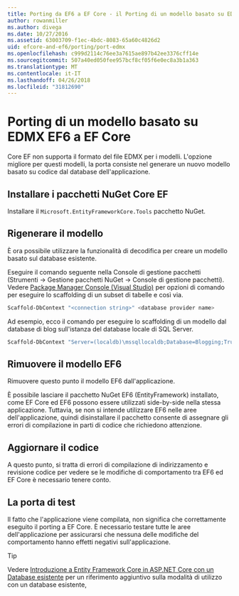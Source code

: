 ```yaml
---
title: Porting da EF6 a EF Core - il Porting di un modello basato su EDMX
author: rowanmiller
ms.author: divega
ms.date: 10/27/2016
ms.assetid: 63003709-f1ec-4bdc-8083-65a60c4826d2
uid: efcore-and-ef6/porting/port-edmx
ms.openlocfilehash: c999d2114c76ee3a7615ae897b42ee3376cff14e
ms.sourcegitcommit: 507a40ed050fee957bcf8cf05f6e0ec8a3b1a363
ms.translationtype: MT
ms.contentlocale: it-IT
ms.lasthandoff: 04/26/2018
ms.locfileid: "31812690"
---
```

# <a name="porting-an-ef6-edmx-based-model-to-ef-core"></a>Porting di un modello basato su EDMX EF6 a EF Core

Core EF non supporta il formato del file EDMX per i modelli. L'opzione migliore per questi modelli, la porta consiste nel generare un nuovo modello basato su codice dal database dell'applicazione.

## <a name="install-ef-core-nuget-packages"></a>Installare i pacchetti NuGet Core EF

Installare il `Microsoft.EntityFrameworkCore.Tools` pacchetto NuGet.

## <a name="regenerate-the-model"></a>Rigenerare il modello

È ora possibile utilizzare la funzionalità di decodifica per creare un modello basato sul database esistente.

Eseguire il comando seguente nella Console di gestione pacchetti (Strumenti -> Gestione pacchetti NuGet -> Console di gestione pacchetti). Vedere [Package Manager Console (Visual Studio)](../../core/miscellaneous/cli/powershell.md) per opzioni di comando per eseguire lo scaffolding di un subset di tabelle e così via.

``` powershell
Scaffold-DbContext "<connection string>" <database provider name>
```

Ad esempio, ecco il comando per eseguire lo scaffolding di un modello dal database di blog sull'istanza del database locale di SQL Server.

``` powershell
Scaffold-DbContext "Server=(localdb)\mssqllocaldb;Database=Blogging;Trusted_Connection=True;" Microsoft.EntityFrameworkCore.SqlServer
```

## <a name="remove-ef6-model"></a>Rimuovere il modello EF6

Rimuovere questo punto il modello EF6 dall'applicazione.

È possibile lasciare il pacchetto NuGet EF6 (EntityFramework) installato, come EF Core ed EF6 possono essere utilizzati side-by-side nella stessa applicazione. Tuttavia, se non si intende utilizzare EF6 nelle aree dell'applicazione, quindi disinstallare il pacchetto consente di assegnare gli errori di compilazione in parti di codice che richiedono attenzione.

## <a name="update-your-code"></a>Aggiornare il codice

A questo punto, si tratta di errori di compilazione di indirizzamento e revisione codice per vedere se le modifiche di comportamento tra EF6 ed EF Core è necessario tenere conto.

## <a name="test-the-port"></a>La porta di test

Il fatto che l'applicazione viene compilata, non significa che correttamente eseguito il porting a EF Core. È necessario testare tutte le aree dell'applicazione per assicurarsi che nessuna delle modifiche del comportamento hanno effetti negativi sull'applicazione.

> [!TIP]
> Vedere [Introduzione a Entity Framework Core in ASP.NET Core con un Database esistente](xref:core/get-started/aspnetcore/existing-db) per un riferimento aggiuntivo sulla modalità di utilizzo con un database esistente, 
